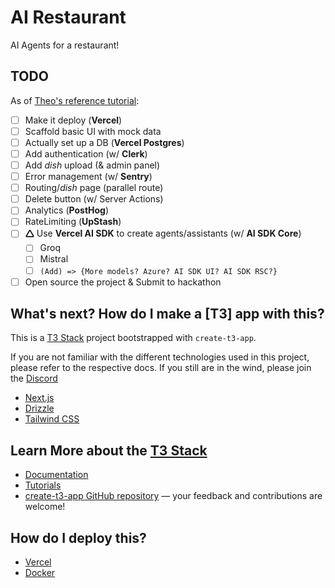 # AI Restaurant

AI Agents for a restaurant!

## TODO

As of [Theo's reference tutorial](https://www.youtube.com/watch?v=d5x0JCZbAJs):

- [ ] Make it deploy (**Vercel**)
- [ ] Scaffold basic UI with mock data
- [ ] Actually set up a DB (**Vercel Postgres**)
- [ ] Add authentication (w/ **Clerk**)
- [ ] Add _dish_ upload (& admin panel)
- [ ] Error management (w/ **Sentry**)
- [ ] Routing/_dish_ page (parallel route)
- [ ] Delete button (w/ Server Actions)
- [ ] Analytics (**PostHog**)
- [ ] RateLimiting (**UpStash**)
- [ ] **🛆** Use **Vercel AI SDK** to create agents/assistants (w/ **AI SDK Core**)
  - [ ] Groq
  - [ ] Mistral
  - [ ] `(Add) => {More models? Azure? AI SDK UI? AI SDK RSC?}`
- [ ] Open source the project & Submit to hackathon

## What's next? How do I make a [T3] app with this?

This is a [T3 Stack](https://create.t3.gg/) project bootstrapped with `create-t3-app`.

If you are not familiar with the different technologies used in this project, please refer to the respective docs. If you still are in the wind, please join the [Discord](https://t3.gg/discord)

- [Next.js](https://nextjs.org)
- [Drizzle](https://orm.drizzle.team)
- [Tailwind CSS](https://tailwindcss.com)

## Learn More about the [T3 Stack](https://create.t3.gg/)

- [Documentation](https://create.t3.gg/)
- [Tutorials](https://create.t3.gg/en/faq#what-learning-resources-are-currently-available)
- [create-t3-app GitHub repository](https://github.com/t3-oss/create-t3-app) — your feedback and contributions are welcome!

## How do I deploy this?

- [Vercel](https://create.t3.gg/en/deployment/vercel)
- [Docker](https://create.t3.gg/en/deployment/docker)
